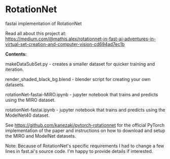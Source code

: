 # RotationNet
fastai implementation of RotationNet

Read all about this project at: https://medium.com/@mathis.alex/rotationnet-in-fast-ai-adventures-in-virtual-set-creation-and-computer-vision-cd694ad7ec1b

<b>Contents:</b>

makeDataSubSet.py - creates a smaller dataset for quicker training and iteration.

render_shaded_black_bg.blend - blender script for creating your own datasets.

rotationNet-fastai-MIRO.ipynb - jupyter notebook that trains and predicts using the MIRO dataset.

rotationNet-fastai.ipynb - jupyter notebook that trains and predicts using the ModelNet40 dataset.

See https://github.com/kanezaki/pytorch-rotationnet for the official PyTorch implementation of the paper and instructions on how to download and setup the MIRO and ModelNet datasets.

Note: Because of RotationNet's specific requirements I had to change a few lines in fast.ai's source code. I'm happy to provide details if interested.
